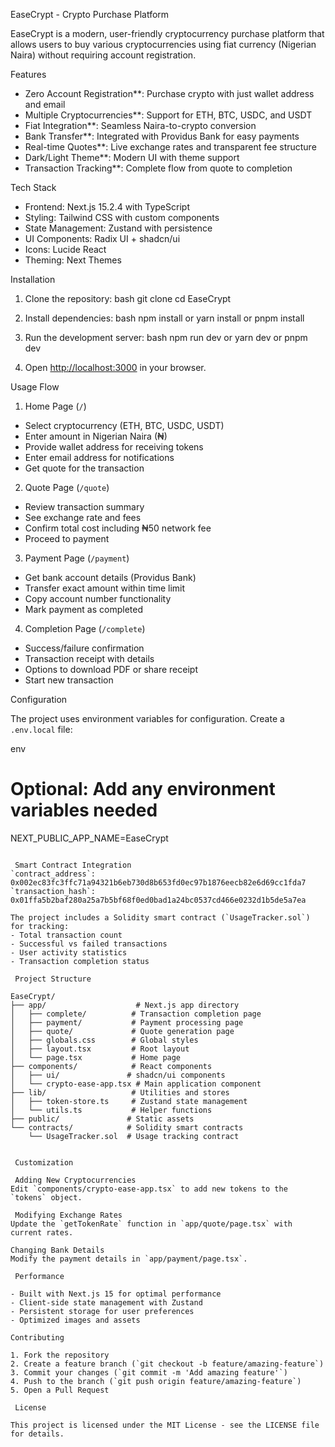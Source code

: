 EaseCrypt - Crypto Purchase Platform

EaseCrypt is a modern, user-friendly cryptocurrency purchase platform that allows users to buy various cryptocurrencies using fiat currency (Nigerian Naira) without requiring account registration.

 Features

- Zero Account Registration**: Purchase crypto with just wallet address and email
- Multiple Cryptocurrencies**: Support for ETH, BTC, USDC, and USDT
- Fiat Integration**: Seamless Naira-to-crypto conversion
- Bank Transfer**: Integrated with Providus Bank for easy payments
- Real-time Quotes**: Live exchange rates and transparent fee structure
- Dark/Light Theme**: Modern UI with theme support
- Transaction Tracking**: Complete flow from quote to completion

 Tech Stack

- Frontend: Next.js 15.2.4 with TypeScript
- Styling: Tailwind CSS with custom components
- State Management: Zustand with persistence
- UI Components: Radix UI + shadcn/ui
- Icons: Lucide React
- Theming: Next Themes

 Installation

1. Clone the repository:
bash
git clone <repository-url>
cd EaseCrypt


2. Install dependencies:
bash
npm install
 or
yarn install
or
pnpm install


3. Run the development server:
bash
npm run dev
or
yarn dev
or
pnpm dev


4. Open [http://localhost:3000](http://localhost:3000) in your browser.

 Usage Flow

1. Home Page (`/`)
- Select cryptocurrency (ETH, BTC, USDC, USDT)
- Enter amount in Nigerian Naira (₦)
- Provide wallet address for receiving tokens
- Enter email address for notifications
- Get quote for the transaction

 2. Quote Page (`/quote`)
- Review transaction summary
- See exchange rate and fees
- Confirm total cost including ₦50 network fee
- Proceed to payment

3. Payment Page (`/payment`)
- Get bank account details (Providus Bank)
- Transfer exact amount within time limit
- Copy account number functionality
- Mark payment as completed

4. Completion Page (`/complete`)
- Success/failure confirmation
- Transaction receipt with details
- Options to download PDF or share receipt
- Start new transaction

Configuration

The project uses environment variables for configuration. Create a `.env.local` file:

env
# Optional: Add any environment variables needed
NEXT_PUBLIC_APP_NAME=EaseCrypt
```

 Smart Contract Integration
`contract_address`: 0x002ec83fc3ffc71a94321b6eb730d8b653fd0ec97b1876eecb82e6d69cc1fda7
`transaction_hash`: 0x01ffa5b2baf280a25a7b5bf68f0ed0bad1a24bc0537cd466e0232d1b5de5a7ea

The project includes a Solidity smart contract (`UsageTracker.sol`) for tracking:
- Total transaction count
- Successful vs failed transactions
- User activity statistics
- Transaction completion status

 Project Structure

EaseCrypt/
├── app/                    # Next.js app directory
│   ├── complete/          # Transaction completion page
│   ├── payment/           # Payment processing page
│   ├── quote/             # Quote generation page
│   ├── globals.css        # Global styles
│   ├── layout.tsx         # Root layout
│   └── page.tsx           # Home page
├── components/            # React components
│   ├── ui/               # shadcn/ui components
│   └── crypto-ease-app.tsx # Main application component
├── lib/                   # Utilities and stores
│   ├── token-store.ts     # Zustand state management
│   └── utils.ts           # Helper functions
├── public/               # Static assets
└── contracts/            # Solidity smart contracts
    └── UsageTracker.sol  # Usage tracking contract


 Customization

 Adding New Cryptocurrencies
Edit `components/crypto-ease-app.tsx` to add new tokens to the `tokens` object.

 Modifying Exchange Rates
Update the `getTokenRate` function in `app/quote/page.tsx` with current rates.

Changing Bank Details
Modify the payment details in `app/payment/page.tsx`.

 Performance

- Built with Next.js 15 for optimal performance
- Client-side state management with Zustand
- Persistent storage for user preferences
- Optimized images and assets

Contributing

1. Fork the repository
2. Create a feature branch (`git checkout -b feature/amazing-feature`)
3. Commit your changes (`git commit -m 'Add amazing feature'`)
4. Push to the branch (`git push origin feature/amazing-feature`)
5. Open a Pull Request

 License

This project is licensed under the MIT License - see the LICENSE file for details.